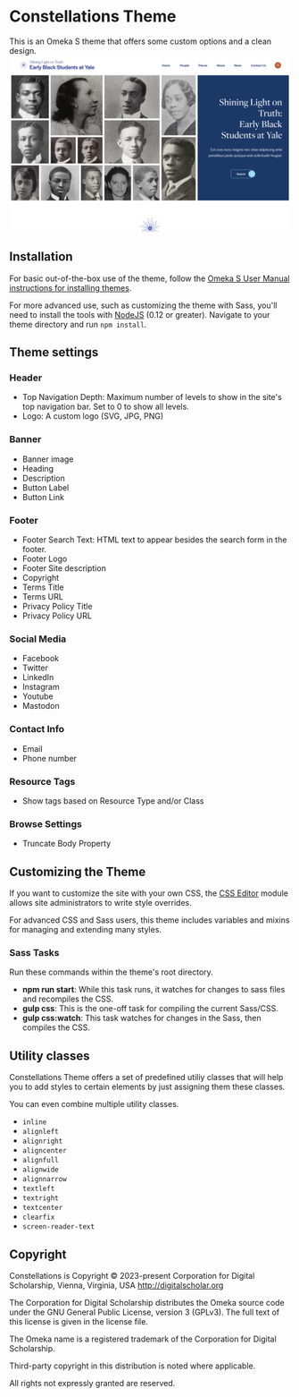 # Constellations Theme

This is an Omeka S theme that offers some custom options and a clean design.
![Constellations Theme](https://github.com/Omeka-External/constellations-theme/blob/main/theme.jpg?raw=true)

## Installation

For basic out-of-the-box use of the theme, follow the [Omeka S User Manual instructions for installing themes](https://omeka.org/s/docs/user-manual/sites/site_theme/#installing-themes).

For more advanced use, such as customizing the theme with Sass, you'll need to install the tools with [NodeJS](https://nodejs.org/en/) (0.12 or greater). Navigate to your theme directory and run `npm install`.

## Theme settings

### Header

- Top Navigation Depth: Maximum number of levels to show in the site's top navigation bar. Set to 0 to show all levels.
- Logo: A custom logo (SVG, JPG, PNG)

### Banner
- Banner image
- Heading
- Description
- Button Label
- Button Link

### Footer
- Footer Search Text: HTML text to appear besides the search form in the footer.
- Footer Logo
- Footer Site description
- Copyright
- Terms Title
- Terms URL
- Privacy Policy Title
- Privacy Policy URL

### Social Media
- Facebook
- Twitter
- LinkedIn
- Instagram
- Youtube
- Mastodon

### Contact Info
- Email
- Phone number

### Resource Tags
- Show tags based on Resource Type and/or Class

### Browse Settings
- Truncate Body Property

## Customizing the Theme

If you want to customize the site with your own CSS, the [CSS Editor](https://omeka.org/s/modules/CSSEditor/) module allows site administrators to write style overrides.

For advanced CSS and Sass users, this theme includes variables and mixins for managing and extending many styles.

### Sass Tasks

Run these commands within the theme's root directory.

* **npm run start**: While this task runs, it watches for changes to sass files and recompiles the CSS.
* **gulp css**: This is the one-off task for compiling the current Sass/CSS.
* **gulp css:watch**: This task watches for changes in the Sass, then compiles the CSS.

## Utility classes
Constellations Theme offers a set of predefined utiliy classes that will help you to add styles to certain elements by just assigning them these classes.

You can even combine multiple utility classes.

- `inline`
- `alignleft`
- `alignright`
- `aligncenter`
- `alignfull`
- `alignwide`
- `alignnarrow`
- `textleft`
- `textright`
- `textcenter`
- `clearfix`
- `screen-reader-text`


## Copyright
Constellations is Copyright © 2023-present Corporation for Digital Scholarship, Vienna, Virginia, USA http://digitalscholar.org

The Corporation for Digital Scholarship distributes the Omeka source code
under the GNU General Public License, version 3 (GPLv3). The full text
of this license is given in the license file.

The Omeka name is a registered trademark of the Corporation for Digital Scholarship.

Third-party copyright in this distribution is noted where applicable.

All rights not expressly granted are reserved.
